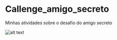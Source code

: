 # Callenge_amigo_secreto

Minhas atividades sobre o desafio do amigo secreto

![alt text](.assets/image.png)

